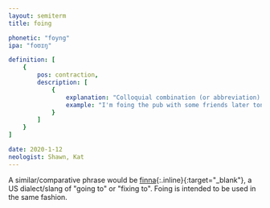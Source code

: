 ```yaml
---
layout: semiterm
title: foing

phonetic: "foyng"
ipa: "foʊɪŋ"

definition: [
	{
		pos: contraction,
		description: [
			{
				explanation: "Colloquial combination (or abbreviation) of \"going to\".",
				example: "I'm foing the pub with some friends later tonight."
			}
		]
	}
]

date: 2020-1-12
neologist: Shawn, Kat
---
```


A similar/comparative phrase would be [finna](https://en.wiktionary.org/wiki/finna){:.inline}{:target="_blank"}, a US dialect/slang of "going to" or "fixing to". Foing is intended to be used in the same fashion.